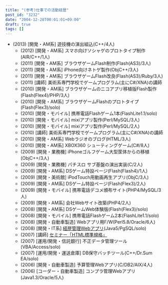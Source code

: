 ```yaml
---
title: "(参考)仕事での活動経歴"
post_id: "3232"
date: "2004-12-28T00:01:01+09:00"
draft: true
tags: []
---
```



* (2013) [開発・AM系] 遊技機の演出組込(C++/4人)
  * (2012) [開発・AM系] スマホ向けソシャゲのプロトタイプ制作(AIR/C++/1人)
  * (2011) [開発・AM系] ブラウザゲームFlash制作(Flash(AS3)/3人)
  * (2011) [開発・AM系] iPhone向けネトゲ製作(ObjC++/3人)
  * (2011) [開発・AM系] ブラウザゲームFlash改良(Flash(AS3)/Ruby/3人)
  * (2011) [講師] 美術系専門学校でゲームプログラム(主にC#/XNA)の講師
  * (2010) [開発・AM系] ブラウザゲームのニコアプリ移植版Flash製作(Flash(Flex4)/PHP/3人)
  * (2010) [開発・AM系] ブラウザゲームFlashのプロトタイプ(Flash(Flex3)/solo)
  * (2010) [開発・モバイル] 携帯電話Flashゲーム1本(FlashLite1.1/solo)
  * (2010) [開発・モバイル] mixiアプリ製作(Perl/MySQL/3人)
  * (2010) [開発・モバイル] mixiアプリ製作(Perl/MySQL/2人)
  * (2010) [講師] 美術系専門学校でゲームプログラム(主にC#/XNA)の講師
  * (2010) [開発・AM系] Webラジオのブログ(HTML/3人)
  * (2010) [開発・AM系] XBOX360 シューティングゲーム(C#/8人)
  * (2009) [開発・業務機] iPhoneゴルフゲーム大型筐体からの移植(ObjC++/3人)
  * (2009) [開発・業務機] パチスロ サブ基盤の演出実装(C/2人)
  * (2009) [開発・AM系] DSゲーム特設ページ(Flash(Flash4)/1人)
  * (2009) [開発・美術館] iPodTouch用動画再生アプリ(ObjC/3人)
  * (2009) [開発・AM系] DSゲーム特設ページ(Flash(Flex3)/2人)
  * (2009) [開発・モバイル] 携帯電話デコメ頒布サイト(PHP4/MySQL/3人)
  * (2009) [開発・AM系] 会社Webサイト改築(PHP4/2人)
  * (2008) [開発・AM系] DSゲームWeb体験版(Flash(Flex3)/solo)
  * (2008) [開発・モバイル] 携帯電話Flashゲーム2本(FlashLite1.1/solo)
  * (2008) [開発・自動車製造] Webアプリ用F/W(Perl5.8/Oracle/6人)
  * (2008) [開発・IT系] [経歴管理Webアプリ](https://danmaq.com/image/misc/triad.png)(Java5/PgSQL/solo)
  * (2007) [講師] [セミナー「HTML標準規格」](https://danmaq.com/introduction-of-html-standard)
  * (2007) [運用/開発・信託銀行] 不正データ管理ツール(VBA/Access/solo)
  * (2007) [運用/開発・運送倉庫] DB保守バッチツール(C++/Dr.Sum EA/solo)
  * (2006) [開発・自動車製造] 予算管理Webアプリ(C/DB2/AIX/4人)
  * (2006) [コーダー・自動車製造] コンプラ管理Webアプリ(Java1.3/Oracle/5人)
